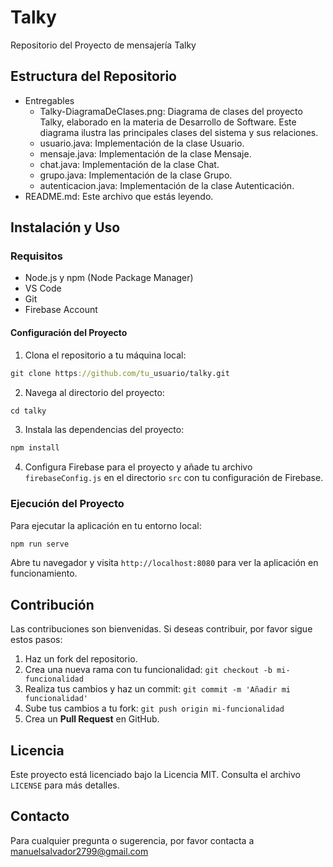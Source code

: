# Talky
Repositorio del Proyecto de mensajería Talky

## Estructura del Repositorio
- Entregables   
    - Talky-DiagramaDeClases.png: Diagrama de clases del proyecto Talky, elaborado en la materia de Desarrollo de Software. Este diagrama ilustra las principales clases del sistema y sus relaciones.
    - usuario.java: Implementación de la clase Usuario.
    - mensaje.java: Implementación de la clase Mensaje.
    - chat.java: Implementación de la clase Chat.
    - grupo.java: Implementación de la clase Grupo.
    - autenticacion.java: Implementación de la clase Autenticación.
- README.md: Este archivo que estás leyendo.

## Instalación y Uso
### Requisitos
* Node.js y npm (Node Package Manager)
* VS Code
* Git
* Firebase Account

#### Configuración del Proyecto
1. Clona el repositorio a tu máquina local:
```clojure
git clone https://github.com/tu_usuario/talky.git
```
2. Navega al directorio del proyecto:

```clojure
cd talky
```

3. Instala las dependencias del proyecto:

```clojure
npm install
```

4. Configura Firebase para el proyecto y añade tu archivo `firebaseConfig.js` en el directorio `src` con tu configuración de Firebase.

### Ejecución del Proyecto
Para ejecutar la aplicación en tu entorno local:

```clojure
npm run serve
```

Abre tu navegador y visita `http://localhost:8080` para ver la aplicación en funcionamiento.

## Contribución
Las contribuciones son bienvenidas. Si deseas contribuir, por favor sigue estos pasos:

1. Haz un fork del repositorio.
2. Crea una nueva rama con tu funcionalidad: `git checkout -b mi-funcionalidad`
3. Realiza tus cambios y haz un commit: `git commit -m 'Añadir mi funcionalidad'`
4. Sube tus cambios a tu fork: `git push origin mi-funcionalidad`
5. Crea un **Pull Request** en GitHub.

## Licencia
Este proyecto está licenciado bajo la Licencia MIT. Consulta el archivo `LICENSE` para más detalles.

## Contacto
Para cualquier pregunta o sugerencia, por favor contacta a manuelsalvador2799@gmail.com
